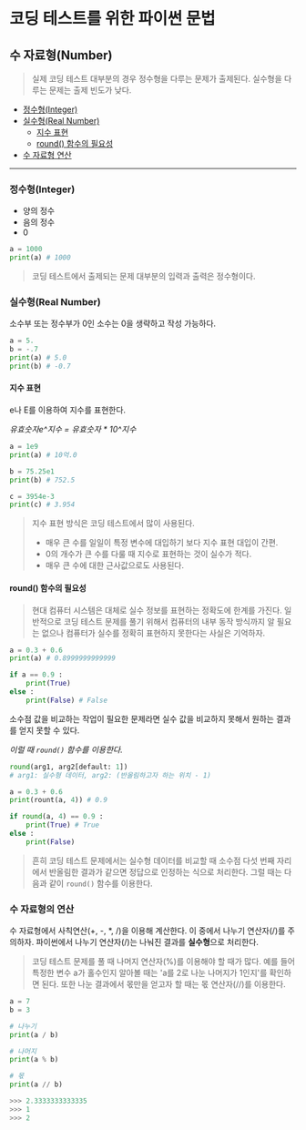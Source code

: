 # 코딩 테스트를 위한 파이썬 문법

## 수 자료형(Number)

> 실제 코딩 테스트 대부분의 경우 정수형을 다루는 문제가 출제된다. 실수형을 다루는 문제는 출제 빈도가 낮다.

- [정수형(Integer)](#정수형integer) 
- [실수형(Real Number)](#실수형real-number) 
    - [지수 표현](#지수-표현)
    - [round() 함수의 필요성](#round-함수의-필요성)
- [수 자료형 연산](#수-자료형의-연산)

---

### 정수형(Integer)

- 양의 정수
- 음의 정수
- 0

```python
a = 1000
print(a) # 1000
```

> 코딩 테스트에서 출제되는 문제 대부분의 입력과 출력은 정수형이다.

### 실수형(Real Number)

소수부 또는 정수부가 0인 소수는 0을 생략하고 작성 가능하다.

```python
a = 5.
b = -.7
print(a) # 5.0
print(b) # -0.7
```

#### 지수 표현

e나 E를 이용하여 지수를 표현한다. 

*유효숫자e^지수 = 유효숫자 * 10^지수*

```python
a = 1e9
print(a) # 10억.0

b = 75.25e1
print(b) # 752.5

c = 3954e-3
print(c) # 3.954
```

> 지수 표현 방식은 코딩 테스트에서 많이 사용된다.
> - 매우 큰 수를 일일이 특정 변수에 대입하기 보다 지수 표현 대입이 간편.
> - 0의 개수가 큰 수를 다룰 때 지수로 표현하는 것이 실수가 적다.
> - 매우 큰 수에 대한 근사값으로도 사용된다.

#### round() 함수의 필요성

> 현대 컴퓨터 시스템은 대체로 실수 정보를 표현하는 정확도에 한계를 가진다. 일반적으로 코딩 테스트 문제를 풀기 위해서 컴퓨터의 내부 동작 방식까지 알 필요는 없으나 컴퓨터가 실수를 정확히 표현하지 못한다는 사실은 기억하자.

```python
a = 0.3 + 0.6
print(a) # 0.8999999999999

if a == 0.9 :
    print(True)
else :
    print(False) # False
```

소수점 값을 비교하는 작업이 필요한 문제라면 실수 값을 비교하지 못해서 원하는 결과를 얻지 못할 수 있다.

*이럴 때 `round()` 함수를 이용한다.*

```python
round(arg1, arg2[default: 1])
# arg1: 실수형 데이터, arg2: (반올림하고자 하는 위치 - 1)
```

```python
a = 0.3 + 0.6
print(rount(a, 4)) # 0.9

if round(a, 4) == 0.9 :
    print(True) # True
else :
    print(False)
```

> 흔히 코딩 테스트 문제에서는 실수형 데이터를 비교할 때 소수점 다섯 번째 자리에서 반올림한 결과가 같으면 정답으로 인정하는 식으로 처리한다. 그럴 때는 다음과 같이 `round()` 함수를 이용한다.

### 수 자료형의 연산

수 자료형에서 사칙연산(+, -, *, /)을 이용해 계산한다. 이 중에서 나누기 연산자(/)를 주의하자. 파이썬에서 나누기 연산자(/)는 나눠진 결과를 **실수형**으로 처리한다.

> 코딩 테스트 문제를 풀 때 나머지 연산자(%)를 이용해야 할 때가 많다. 예를 들어 특정한 변수 a가 홀수인지 알아볼 때는 'a를 2로 나눈 나머지가 1인지'를 확인하면 된다. 또한 나눈 결과에서 몫만을 얻고자 할 때는 몫 연산자(//)를 이용한다.

```python
a = 7
b = 3

# 나누기
print(a / b)

# 나머지
print(a % b)

# 몫
print(a // b)

>>> 2.3333333333335
>>> 1
>>> 2
```